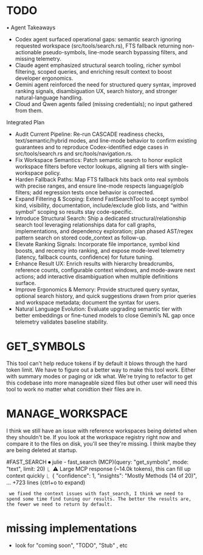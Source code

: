 # TODO

 • Agent Takeaways
   - Codex agent surfaced operational gaps: semantic search ignoring requested workspace (src/tools/search.rs), FTS fallback returning non-actionable pseudo-symbols,
   line-mode search bypassing filters, and missing telemetry.
   - Claude agent emphasized structural search tooling, richer symbol filtering, scoped queries, and enriching result context to boost developer ergonomics.
   - Gemini agent reinforced the need for structured query syntax, improved ranking signals, disambiguation UX, search history, and stronger natural-language handling.
   - Cloud and Qwen agents failed (missing credentials); no input gathered from them.

   Integrated Plan
   - Audit Current Pipeline: Re-run CASCADE readiness checks, text/semantic/hybrid modes, and line-mode behavior to confirm existing guarantees and to reproduce
   Codex-identified edge cases in src/tools/search.rs and src/tools/navigation.rs.
   - Fix Workspace Semantics: Patch semantic search to honor explicit workspace filters before vector lookups, aligning all tiers with single-workspace policy.
   - Harden Fallback Paths: Map FTS fallback hits back onto real symbols with precise ranges, and ensure line-mode respects language/glob filters; add regression tests
   once behavior is corrected.
   - Expand Filtering & Scoping: Extend FastSearchTool to accept symbol kind, visibility, documentation, include/exclude glob lists, and “within symbol” scoping so
   results stay code-specific.
   - Introduce Structural Search: Ship a dedicated structural/relationship search tool leveraging relationships data for call graphs, implementations, and dependency
   exploration; plan phased AST/regex pattern search on stored code_context as follow-up.
   - Elevate Ranking Signals: Incorporate file importance, symbol kind boosts, and recency into ranking, and expose mode-level telemetry (latency, fallback counts,
   confidence) for future tuning.
   - Enhance Result UX: Enrich results with hierarchy breadcrumbs, reference counts, configurable context windows, and mode-aware next actions; add interactive
   disambiguation when multiple definitions surface.
   - Improve Ergonomics & Memory: Provide structured query syntax, optional search history, and quick suggestions drawn from prior queries and workspace metadata;
   document the syntax for users.
   - Natural Language Evolution: Evaluate upgrading semantic tier with better embeddings or fine-tuned models to close Gemini’s NL gap once telemetry validates baseline
   stability.



   # GET_SYMBOLS
   This tool can't help reduce tokens if by default it blows through the hard token limit. 
   We have to figure out a better way to make this tool work. Either with summary modes or paging or idk what.
   We're trying to refactor to get this codebase into more manageable sized files but other user will need this tool to work no matter what conidtion their files are in.


   # MANAGE_WORKSPACE
   I think we still have an issue with reference workspaces being deleted when they shouldn't be. If you look at the workspace registry right now and compare it to the files on disk, you'll see they're missing. I think maybe they are being deleted at startup.

#FAST_SEARCH
   ⏺ julie - fast_search (MCP)(query: "get_symbols", mode: "text", limit: 20)
  ⎿  ⚠ Large MCP response (~14.0k tokens), this can fill up context quickly
  ⎿  {
       "confidence": 1,
       "insights": "Mostly Methods (14 of 20)",
     … +723 lines (ctrl+o to expand)

     we fixed the context issues with fast_search, I think we need to spend some time find tuning our results. The better the results are, the fewer we need to return by default.

# missing implementations
  - look for "coming soon", "TODO", "Stub" , etc